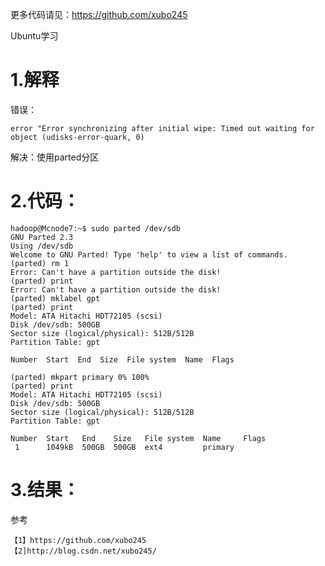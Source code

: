 
更多代码请见：https://github.com/xubo245

Ubuntu学习

# 1.解释 #

错误：

 	error "Error synchronizing after initial wipe: Timed out waiting for object (udisks-error-quark, 0)

解决：使用parted分区

# 2.代码： #



	hadoop@Mcnode7:~$ sudo parted /dev/sdb
	GNU Parted 2.3
	Using /dev/sdb
	Welcome to GNU Parted! Type 'help' to view a list of commands.
	(parted) rm 1                                                             
	Error: Can't have a partition outside the disk!                           
	(parted) print                                                            
	Error: Can't have a partition outside the disk!                           
	(parted) mklabel gpt
	(parted) print                                                            
	Model: ATA Hitachi HDT72105 (scsi)
	Disk /dev/sdb: 500GB
	Sector size (logical/physical): 512B/512B
	Partition Table: gpt
	
	Number  Start  End  Size  File system  Name  Flags
	
	(parted) mkpart primary 0% 100%                                           
	(parted) print
	Model: ATA Hitachi HDT72105 (scsi)
	Disk /dev/sdb: 500GB
	Sector size (logical/physical): 512B/512B
	Partition Table: gpt
	
	Number  Start   End    Size   File system  Name     Flags
	 1      1049kB  500GB  500GB  ext4         primary


# 3.结果： #



参考

	【1】https://github.com/xubo245
	【2]http://blog.csdn.net/xubo245/
